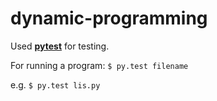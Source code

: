 # dynamic-programming


Used [**pytest**](http://pytest.org/latest/getting-started.html#getstarted)  for testing.


For running a program: `$ py.test filename`

e.g. `$ py.test lis.py`

